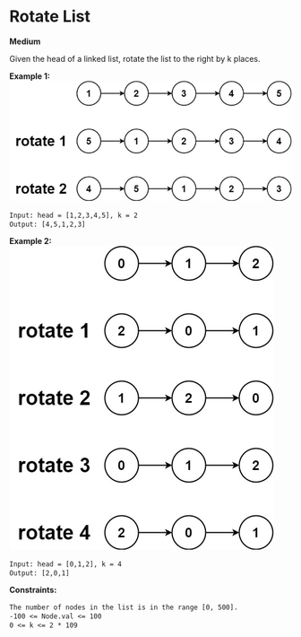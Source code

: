 # Rotate List
**Medium**

Given the head of a linked list, rotate the list to the right by k places.


**Example 1:**  
![Rotate Image example 1](./rotate1.jpg)


```
Input: head = [1,2,3,4,5], k = 2
Output: [4,5,1,2,3]
```

**Example 2:**  
![Rotate Image example 2](./rotate2.jpg)

```
Input: head = [0,1,2], k = 4
Output: [2,0,1]
```


**Constraints:**
```
The number of nodes in the list is in the range [0, 500].
-100 <= Node.val <= 100
0 <= k <= 2 * 109
```